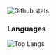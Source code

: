 ![Github stats](https://github-readme-stats.vercel.app/api?username=Littlegolden&count_private=true&show_icons=true&theme=radical)

### Languages
![Top Langs](https://github-readme-stats.vercel.app/api/top-langs/?username=Littlegolden&layout=compact)
